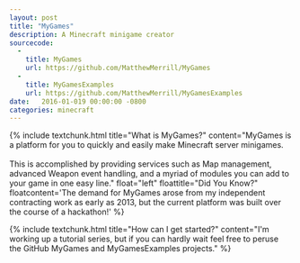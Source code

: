 ```yaml
---
layout: post
title: "MyGames"
description: A Minecraft minigame creator
sourcecode:
  -
    title: MyGames
    url: https://github.com/MatthewMerrill/MyGames
  -
    title: MyGamesExamples
    url: https://github.com/MatthewMerrill/MyGamesExamples
date:   2016-01-019 00:00:00 -0800
categories: minecraft
---
```


<section id="main-content">

{% include textchunk.html title="What is MyGames?" content="MyGames is a platform for you to quickly and easily make Minecraft server minigames.<br><br>This is accomplished by providing services such as Map management, advanced Weapon event handling, and a myriad of modules you can add to your game in one easy line." float="left" floattitle="Did You Know?" floatcontent='The demand for MyGames arose from my independent contracting work as early as 2013, but the current platform was built over the course of a hackathon!' %}

{% include textchunk.html title="How can I get started?" content="I'm working up a tutorial series, but if you can hardly wait feel free to peruse the GitHub MyGames and MyGamesExamples projects."	%}

</section>
